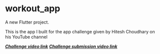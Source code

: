 # workout_app

A new Flutter project.

This is the app I built for the app challenge given by Hitesh Choudhary on his YouTube channel

_**[Challenge video link](https://www.youtube.com/watch?v=VFrKjhcTAzE)**_
_**[Challenge submission video link](https://www.youtube.com/watch?v=R6Btv3RMbCU)**_
